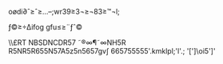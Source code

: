 oødi∂ˆ≥ˆ≥…–;wr39≥3¬≥¬83≥™¬l;


ƒ©≥÷∆ifog  gfu≤≥¨ƒˆ©


\\\£RT NBSDNCDR57 ˜®∞¶˜∞NH5R R5NR5R655N57A5z5n5657gv∫ 665755555'.kmklpl;'l'.;
'[']\oi5']'